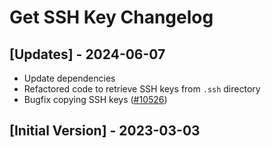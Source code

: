 # Get SSH Key Changelog

## [Updates] - 2024-06-07

- Update dependencies
- Refactored code to retrieve SSH keys from `.ssh` directory
- Bugfix copying SSH keys ([#10526](https://github.com/raycast/extensions/issues/10526))

## [Initial Version] - 2023-03-03
